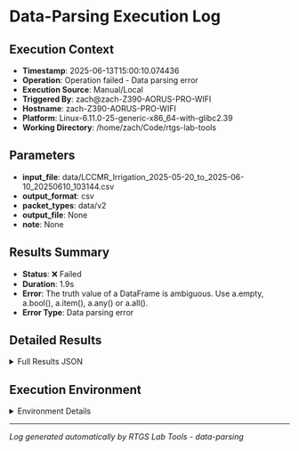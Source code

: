 # Data-Parsing Execution Log

## Execution Context
- **Timestamp**: 2025-06-13T15:00:10.074436
- **Operation**: Operation failed - Data parsing error
- **Execution Source**: Manual/Local
- **Triggered By**: zach@zach-Z390-AORUS-PRO-WIFI
- **Hostname**: zach-Z390-AORUS-PRO-WIFI
- **Platform**: Linux-6.11.0-25-generic-x86_64-with-glibc2.39
- **Working Directory**: /home/zach/Code/rtgs-lab-tools

## Parameters
- **input_file**: data/LCCMR_Irrigation_2025-05-20_to_2025-06-10_20250610_103144.csv
- **output_format**: csv
- **packet_types**: data/v2
- **output_file**: None
- **note**: None

## Results Summary
- **Status**: ❌ Failed
- **Duration**: 1.9s
- **Error**: The truth value of a DataFrame is ambiguous. Use a.empty, a.bool(), a.item(), a.any() or a.all().
- **Error Type**: Data parsing error

## Detailed Results
<details>
<summary>Full Results JSON</summary>

```json
{
  "success": false,
  "error": "The truth value of a DataFrame is ambiguous. Use a.empty, a.bool(), a.item(), a.any() or a.all().",
  "error_type": "Data parsing error",
  "start_time": "2025-06-13T15:00:08.155901",
  "end_time": "2025-06-13T15:00:10.074431"
}
```
</details>

## Execution Environment
<details>
<summary>Environment Details</summary>

```json
{
  "timestamp": "2025-06-13T15:00:10.074436",
  "user": "zach",
  "hostname": "zach-Z390-AORUS-PRO-WIFI",
  "platform": "Linux-6.11.0-25-generic-x86_64-with-glibc2.39",
  "python_version": "3.12.3",
  "working_directory": "/home/zach/Code/rtgs-lab-tools",
  "script_path": "/home/zach/Code/rtgs-lab-tools/src/rtgs_lab_tools/data_parser/cli.py",
  "tool_name": "data-parsing",
  "environment_variables": {
    "CI": "false",
    "GITHUB_ACTIONS": "false",
    "GITHUB_ACTOR": null,
    "GITHUB_WORKFLOW": null,
    "GITHUB_RUN_ID": null,
    "MCP_SESSION": "false",
    "MCP_USER": null
  },
  "execution_source": "Manual/Local",
  "triggered_by": "zach@zach-Z390-AORUS-PRO-WIFI"
}
```
</details>

---
*Log generated automatically by RTGS Lab Tools - data-parsing*
